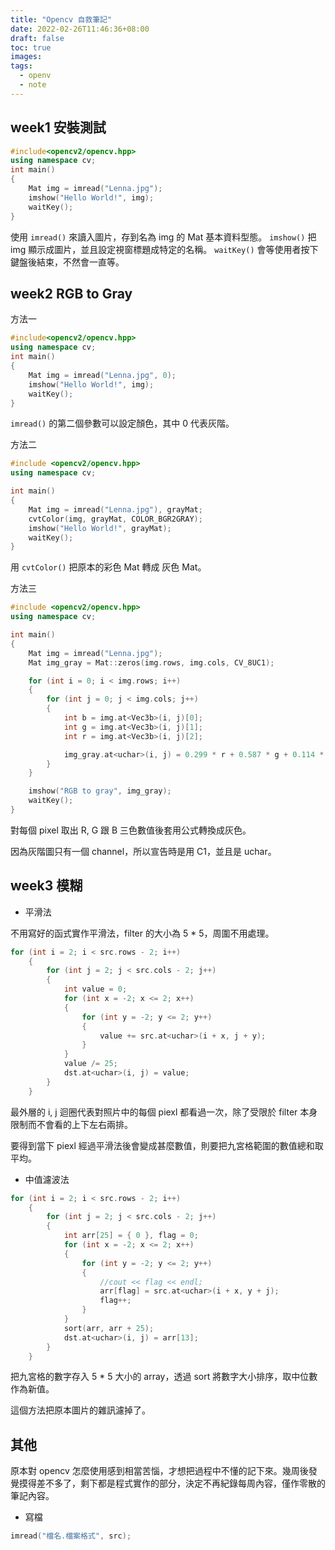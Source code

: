 ```yaml
---
title: "Opencv 自救筆記"
date: 2022-02-26T11:46:36+08:00
draft: false
toc: true
images:
tags: 
  - openv
  - note
---
```


## week1 安裝測試
```cpp
#include<opencv2/opencv.hpp>
using namespace cv;
int main()
{
	Mat img = imread("Lenna.jpg");
	imshow("Hello World!", img);
	waitKey();
}
```
使用 `imread()` 來讀入圖片，存到名為 img 的 Mat 基本資料型態。
`imshow()` 把 img 顯示成圖片，並且設定視窗標題成特定的名稱。
`waitKey()` 會等使用者按下鍵盤後結束，不然會一直等。

## week2 RGB to Gray

方法一
```cpp
#include<opencv2/opencv.hpp>
using namespace cv;
int main()
{
	Mat img = imread("Lenna.jpg", 0);
	imshow("Hello World!", img);
	waitKey();
}
```
`imread()` 的第二個參數可以設定顏色，其中 0 代表灰階。

方法二
```cpp
#include <opencv2/opencv.hpp>
using namespace cv;

int main()
{
	Mat img = imread("Lenna.jpg"), grayMat;
	cvtColor(img, grayMat, COLOR_BGR2GRAY);
	imshow("Hello World!", grayMat);
	waitKey();
}
```
用 `cvtColor()` 把原本的彩色 Mat 轉成 灰色 Mat。

方法三
```cpp
#include <opencv2/opencv.hpp>
using namespace cv;

int main()
{
	Mat img = imread("Lenna.jpg");
	Mat img_gray = Mat::zeros(img.rows, img.cols, CV_8UC1);

	for (int i = 0; i < img.rows; i++)
	{
		for (int j = 0; j < img.cols; j++)
		{
			int b = img.at<Vec3b>(i, j)[0];
			int g = img.at<Vec3b>(i, j)[1];
			int r = img.at<Vec3b>(i, j)[2];

			img_gray.at<uchar>(i, j) = 0.299 * r + 0.587 * g + 0.114 * b;
		}
	}

	imshow("RGB to gray", img_gray);
	waitKey();
}
```
對每個 pixel 取出 R, G 跟 B 三色數值後套用公式轉換成灰色。

因為灰階圖只有一個 channel，所以宣告時是用 C1，並且是 uchar。

## week3 模糊

* 平滑法

不用寫好的函式實作平滑法，filter 的大小為 5 * 5，周圍不用處理。
```cpp
for (int i = 2; i < src.rows - 2; i++)
	{
		for (int j = 2; j < src.cols - 2; j++)
		{
			int value = 0;
			for (int x = -2; x <= 2; x++)
			{
				for (int y = -2; y <= 2; y++)
				{
					value += src.at<uchar>(i + x, j + y);
				}
			}
			value /= 25;
			dst.at<uchar>(i, j) = value;
		}
	}
```
最外層的 i, j 迴圈代表對照片中的每個 piexl 都看過一次，除了受限於 filter 本身限制而不會看的上下左右兩排。

要得到當下 piexl 經過平滑法後會變成甚麼數值，則要把九宮格範圍的數值總和取平均。

* 中值濾波法
```cpp
for (int i = 2; i < src.rows - 2; i++)
	{
		for (int j = 2; j < src.cols - 2; j++)
		{
			int arr[25] = { 0 }, flag = 0;
			for (int x = -2; x <= 2; x++)
			{
				for (int y = -2; y <= 2; y++)
				{
					//cout << flag << endl;
					arr[flag] = src.at<uchar>(i + x, y + j);
					flag++;
				}
			}
			sort(arr, arr + 25);
			dst.at<uchar>(i, j) = arr[13];
		}
	}
```
把九宮格的數字存入 5 * 5 大小的 array，透過 sort 將數字大小排序，取中位數作為新值。

這個方法把原本圖片的雜訊濾掉了。

## 其他

原本對 opencv 怎麼使用感到相當苦惱，才想把過程中不懂的記下來。幾周後發覺摸得差不多了，剩下都是程式實作的部分，決定不再紀錄每周內容，僅作零散的筆記內容。

* 寫檔
```cpp
imread("檔名.檔案格式", src);
```